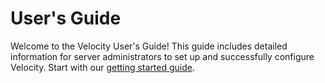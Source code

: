 # User's Guide

Welcome to the Velocity User's Guide! This guide includes detailed information for server
administrators to set up and successfully configure Velocity. Start with our
[getting started guide](getting-started.md).
